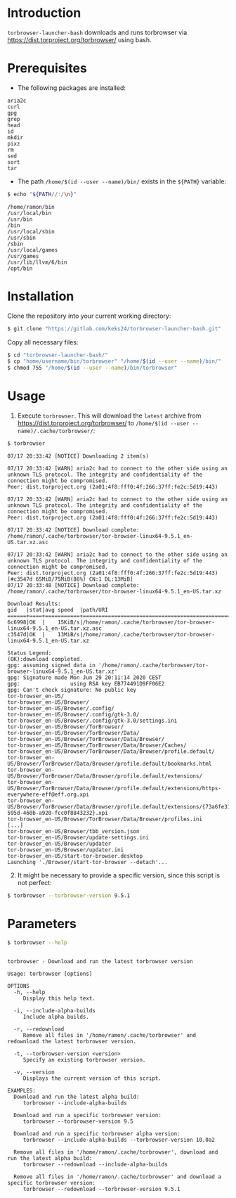 # Introduction
`torbrowser-launcher-bash` downloads and runs torbrowser via https://dist.torproject.org/torbrowser/ using bash.

# Prerequisites
* The following packages are installed:
```no-highlight
aria2c
curl
gpg
grep
head
id
mkdir
pixz
rm
sed
sort
tar
```

* The path `/home/$(id --user --name)/bin/` exists in the `${PATH}` variable:
```bash
$ echo "${PATH//:/\n}"
```
```
/home/ramon/bin
/usr/local/bin
/usr/bin
/bin
/usr/local/sbin
/usr/sbin
/sbin
/usr/local/games
/usr/games
/usr/lib/llvm/6/bin
/opt/bin
```

# Installation
Clone the repository into your current working directory:
```bash
$ git clone "https://gitlab.com/keks24/torbrowser-launcher-bash.git"
```

Copy all necessary files:
```bash
$ cd "torbrowser-launcher-bash/"
$ cp "home/username/bin/torbrowser" "/home/$(id --user --name)/bin/"
$ chmod 755 "/home/$(id --user --name)/bin/torbrowser"
```

# Usage
1. Execute `torbrowser`. This will download the `latest` archive from https://dist.torproject.org/torbrowser/ to `/home/$(id --user --name)/.cache/torbrowser/`:
```bash
$ torbrowser
```
```no-highlight
07/17 20:33:42 [NOTICE] Downloading 2 item(s)

07/17 20:33:42 [WARN] aria2c had to connect to the other side using an unknown TLS protocol. The integrity and confidentiality of the connection might be compromised.
Peer: dist.torproject.org (2a01:4f8:fff0:4f:266:37ff:fe2c:5d19:443)

07/17 20:33:42 [WARN] aria2c had to connect to the other side using an unknown TLS protocol. The integrity and confidentiality of the connection might be compromised.
Peer: dist.torproject.org (2a01:4f8:fff0:4f:266:37ff:fe2c:5d19:443)

07/17 20:33:42 [NOTICE] Download complete: /home/ramon/.cache/torbrowser/tor-browser-linux64-9.5.1_en-US.tar.xz.asc

07/17 20:33:42 [WARN] aria2c had to connect to the other side using an unknown TLS protocol. The integrity and confidentiality of the connection might be compromised.
Peer: dist.torproject.org (2a01:4f8:fff0:4f:266:37ff:fe2c:5d19:443)
[#c3547d 65MiB/75MiB(86%) CN:1 DL:13MiB]
07/17 20:33:48 [NOTICE] Download complete: /home/ramon/.cache/torbrowser/tor-browser-linux64-9.5.1_en-US.tar.xz

Download Results:
gid   |stat|avg speed  |path/URI
======+====+===========+=======================================================
6c6998|OK  |    15KiB/s|/home/ramon/.cache/torbrowser/tor-browser-linux64-9.5.1_en-US.tar.xz.asc
c3547d|OK  |    13MiB/s|/home/ramon/.cache/torbrowser/tor-browser-linux64-9.5.1_en-US.tar.xz

Status Legend:
(OK):download completed.
gpg: assuming signed data in '/home/ramon/.cache/torbrowser/tor-browser-linux64-9.5.1_en-US.tar.xz'
gpg: Signature made Mon Jun 29 20:11:14 2020 CEST
gpg:                using RSA key EB774491D9FF06E2
gpg: Can't check signature: No public key
tor-browser_en-US/
tor-browser_en-US/Browser/
tor-browser_en-US/Browser/.config/
tor-browser_en-US/Browser/.config/gtk-3.0/
tor-browser_en-US/Browser/.config/gtk-3.0/settings.ini
tor-browser_en-US/Browser/TorBrowser/
tor-browser_en-US/Browser/TorBrowser/Data/
tor-browser_en-US/Browser/TorBrowser/Data/Browser/
tor-browser_en-US/Browser/TorBrowser/Data/Browser/Caches/
tor-browser_en-US/Browser/TorBrowser/Data/Browser/profile.default/
tor-browser_en-US/Browser/TorBrowser/Data/Browser/profile.default/bookmarks.html
tor-browser_en-US/Browser/TorBrowser/Data/Browser/profile.default/extensions/
tor-browser_en-US/Browser/TorBrowser/Data/Browser/profile.default/extensions/https-everywhere-eff@eff.org.xpi
tor-browser_en-US/Browser/TorBrowser/Data/Browser/profile.default/extensions/{73a6fe31-595d-460b-a920-fcc0f8843232}.xpi
tor-browser_en-US/Browser/TorBrowser/Data/Browser/profiles.ini
[...]
tor-browser_en-US/Browser/tbb_version.json
tor-browser_en-US/Browser/update-settings.ini
tor-browser_en-US/Browser/updater
tor-browser_en-US/Browser/updater.ini
tor-browser_en-US/start-tor-browser.desktop
Launching './Browser/start-tor-browser --detach'...
```

2. It might be necessary to provide a specific version, since this script is not perfect:
```bash
$ torbrowser --torbrowser-version 9.5.1
```

# Parameters
```bash
$ torbrowser --help
```
```no-highlight

torbrowser - Download and run the latest torbrowser version

Usage: torbrowser [options]

OPTIONS
  -h, --help
     Display this help text.

  -i, --include-alpha-builds
     Include alpha builds.

  -r, --redownload
     Remove all files in '/home/ramon/.cache/torbrowser' and redownload the latest torbrowser version.

  -t, --torbrowser-version <version>
     Specify an existing torbrowser version.

  -v, --version
     Displays the current version of this script.

EXAMPLES:
  Download and run the latest alpha build:
     torbrowser --include-alpha-builds

  Download and run a specific torbrowser version:
     torbrowser --torbrowser-version 9.5

  Download and run a specific torbrowser alpha version:
     torbrowser --include-alpha-builds --torbrowser-version 10.0a2

  Remove all files in '/home/ramon/.cache/torbrowser', download and run the latest alpha build:
     torbrowser --redownload --include-alpha-builds

  Remove all files in '/home/ramon/.cache/torbrowser' and download a specific torbrowser version:
     torbrowser --redownload --torbrowser-version 9.5.1

```
